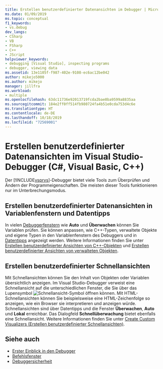 ```yaml
---
title: Erstellen benutzerdefinierter Datenansichten im Debugger | Microsoft-Dokumentation
ms.date: 01/09/2019
ms.topic: conceptual
f1_keywords:
- vs.debug
dev_langs:
- CSharp
- VB
- FSharp
- C++
- JScript
helpviewer_keywords:
- debugging [Visual Studio], inspecting programs
- debugger, viewing data
ms.assetid: 13e1105f-f987-402e-9108-ec6ac12be042
author: mikejo5000
ms.author: mikejo
manager: jillfra
ms.workload:
- multiple
ms.openlocfilehash: 63dc11736e92013719fcda2bae0ba9599a8835aa
ms.sourcegitcommit: 184e2ff0ff514fb980724fa4b51e0cda753d4c6e
ms.translationtype: HT
ms.contentlocale: de-DE
ms.lasthandoff: 10/18/2019
ms.locfileid: "72569001"
---
```

# <a name="create-custom-views-of-data-in-the-visual-studio-debugger-c-visual-basic-c"></a>Erstellen benutzerdefinierter Datenansichten im Visual Studio-Debugger (C#, Visual Basic, C++)

Der [!INCLUDE[vsprvs](../code-quality/includes/vsprvs_md.md)]-Debugger bietet viele Tools zum Überprüfen und Ändern der Programmeigenschaften. Die meisten dieser Tools funktionieren nur im Unterbrechungsmodus.

## <a name="create-custom-views-of-data-in-variable-windows-and-datatips"></a>Erstellen benutzerdefinierter Datenansichten in Variablenfenstern und Datentipps

 In vielen [Debuggerfenstern](../debugger/debugger-windows.md) wie **Auto** und **Überwachen** können Sie Variablen prüfen. Sie können anpassen, wie C++-Typen, verwaltete Objekte und eigene Typen in den Variablenfenstern des Debuggers und in [Datentipps](../debugger/view-data-values-in-data-tips-in-the-code-editor.md) angezeigt werden. Weitere Informationen finden Sie unter [Erstellen benutzerdefinierter Ansichten von C++-Objekten](../debugger/create-custom-views-of-native-objects.md) und [Erstellen benutzerdefinierter Ansichten von verwalteten Objekten](../debugger/create-custom-views-of-managed-objects.md).

## <a name="create-custom-visualizers"></a>Erstellen benutzerdefinierter Schnellansichten

 Mit Schnellansichten können Sie den Inhalt von Objekten oder Variablen übersichtlich anzeigen. Im Visual Studio-Debugger verweist eine Schnellansicht auf die unterschiedlichen Fenster, die Sie über das Lupensymbol ![Schnellansicht-Symbol](../debugger/media/dbg-tips-visualizer-icon.png "Symbol der Schnellansicht") öffnen können. Mit HTML-Schnellansichten können Sie beispielsweise eine HTML-Zeichenfolge so anzeigen, wie ein Browser sie interpretieren und anzeigen würde. Schnellansichten sind über Datentipps und die Fenster **Überwachen**, **Auto** und **Lokal** erreichbar. Das Dialogfeld **Schnellüberwachung** bietet ebenfalls eine Schnellansicht. Weitere Informationen finden Sie unter [Create Custom Visualizers (Erstellen benutzerdefinierter Schnellansichten)](../debugger/create-custom-visualizers-of-data.md).

## <a name="see-also"></a>Siehe auch

- [Erster Einblick in den Debugger](../debugger/debugger-feature-tour.md)
- [Befehlsfenster](../ide/reference/command-window.md)
- [Debuggersicherheit](../debugger/debugger-security.md)
